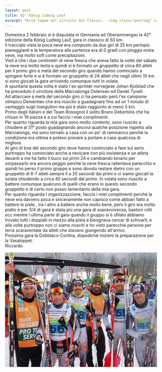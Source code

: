 ```yaml
---
layout: post
title: 42° König Ludwig Lauf
excerpt: Terza tappa del circuito Ski Classic.  <img class="postimg" src="/images/konig.jpg">
---
```


Domenica 2 febbraio si è disputata in Germania ad Oberammergau la 42° edizione della König Ludwig Lauf, gara in classico di 50 km.<br>
Il tracciato vista la poca neve era composto da due giri di 25 km perlopiù pianeggianti e la temperatura alla partenza era di 0 gradi con pioggia mista neve, ma molto soft come precipitazioni.<br>
Visti a che i due centimetri di neve fresca che aveva fatto la notte del sabato la neve era molto lenta e quindi si è formato un gruppetto di circa 60 atleti per il primo giro e metà del secondo giro quando hanno cominciato a spingere forte e si è formato un gruppetto di 24 atleti che negli ultimi 10 km si sono giocati la gara arrivando comunque tutti in volata.<br>
A spuntarla questa volta è stato l ex sprinter norvegese Johan Kjolstad che ha preceduto il vincitore della Marcialonga Ostensen ed Daniel Tynell.<br>
Ad attaccare a metà del secondo giro ci ha pensato però l'ex campione olimpico Dementiev che era riuscito a guadagnare fino ad un 1 minuto di vantaggio sugli inseguitori ma poi è stato raggiunto ai meno 5 km.<br>
Primo degli italiani e del Team Rossignol il solito Bruno Debertolis che ha chiuso in 19 piazza e a cui faccio i miei complimenti.<br>
Per quanto riguarda la mia gara sono molto contento, sono riuscito a chiudere al 31° posto guadagnando ancora qualche posizione rispetto alla Marcialonga, ma sono tornato a casa con un po' di rammarico perché la condizione era ottima e potevo provare a portare a casa qualcosa di migliore.<br>
Al giro di boa del secondo giro dove hanno cominciato a fare sul serio purtroppo ha cominciato anche a nevicare con più insistenza e un atleta davanti a me ha fatto il buco sui primi 24 e cambiando binario per sorpassarlo era ancora peggio perché la neve fresca rallentava parecchio e quindi ho perso il primo gruppo e sono dovuto restare dietro con un gruppetto di 6-7 atleti sempre lì a 20 secondi dai primi e ci siamo giocati la volata chiudendo a circa 40 secondi dal primo. In volata sono riuscito a battere comunque qualcuno di quelli che erano in questo secondo gruppetto e di certo non posso lamentarmi della mia gara.<br>
Per quanto riguarda l organizzazzione, faccio i miei complimenti perché la neve era davvero poca e sinceramente non capisco come abbian fatto a battere le piste , tra l altro a battere anche molto bene, però il giro era molto piatto e per 3/4 di gara è stata più una gara di sopravvivenza, bastoni rotti ecc mentre l ultima parte di gara quando il gruppo si è sfilato abbiamo trovato tutti i doppiati in mezzo alla pista e bisognava cercar di schivarli, e alle volte purtroppo non ci siamo riusciti e ho visto parecchie persone per terra scaraventate da atleti che stavano giungendo all'arrivo.<br>
Prossima gara la Dobbiaco-Cortina, dopodichè inizierò la preparazione per la Vasaloppet.<br>
Riccardo


<a href="/images/konig.jpg"><img class="postimg" src="/images/konig.jpg"></a>



